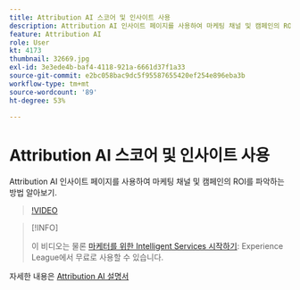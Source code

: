 ```yaml
---
title: Attribution AI 스코어 및 인사이트 사용
description: Attribution AI 인사이트 페이지를 사용하여 마케팅 채널 및 캠페인의 ROI를 파악하는 방법 알아보기
feature: Attribution AI
role: User
kt: 4173
thumbnail: 32669.jpg
exl-id: 3e3ede4b-baf4-4118-921a-6661d37f1a33
source-git-commit: e2bc058bac9dc5f95587655420ef254e896eba3b
workflow-type: tm+mt
source-wordcount: '89'
ht-degree: 53%

---
```


# Attribution AI 스코어 및 인사이트 사용

Attribution AI 인사이트 페이지를 사용하여 마케팅 채널 및 캠페인의 ROI를 파악하는 방법 알아보기.

>[!VIDEO](https://video.tv.adobe.com/v/32669?quality=12&learn=on)

>[!INFO]
>
> 이 비디오는 물론 [마케터를 위한 Intelligent Services 시작하기](https://experienceleague.adobe.com/?recommended=ExperiencePlatform-U-1-2020.1.intelligentservices): Experience League에서 무료로 사용할 수 있습니다.

자세한 내용은 [Attribution AI 설명서](https://experienceleague.adobe.com/docs/experience-platform/intelligent-services/attribution-ai/overview.html)

